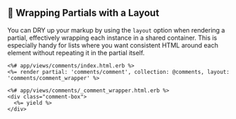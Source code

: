 ## 🎁 Wrapping Partials with a Layout
You can DRY up your markup by using the `layout` option when rendering a partial, effectively wrapping each instance in a shared container. This is especially handy for lists where you want consistent HTML around each element without repeating it in the partial itself.

```erb
<%# app/views/comments/index.html.erb %>
<%= render partial: 'comments/comment', collection: @comments, layout: 'comments/comment_wrapper' %>
```

```erb
<%# app/views/comments/_comment_wrapper.html.erb %>
<div class="comment-box">
  <%= yield %>
</div>
```